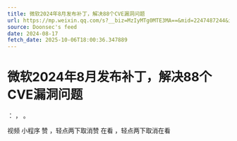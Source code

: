 ```yaml
---
title: 微软2024年8月发布补丁，解决88个CVE漏洞问题
url: https://mp.weixin.qq.com/s?__biz=MzIyMTg0MTE3MA==&mid=2247487244&idx=1&sn=9b79c5b4ce03bf91ed1dde37a832785c
source: Doonsec's feed
date: 2024-08-17
fetch_date: 2025-10-06T18:00:36.347889
---
```


# 微软2024年8月发布补丁，解决88个CVE漏洞问题

：
，
。

视频
小程序
赞
，轻点两下取消赞
在看
，轻点两下取消在看